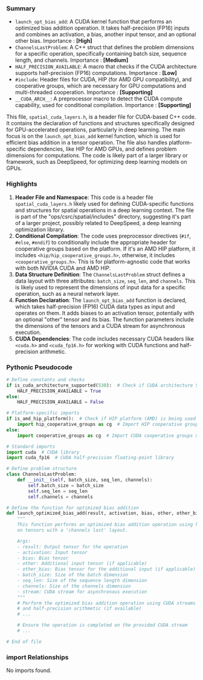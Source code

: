 

### Summary



* `launch_opt_bias_add`: A CUDA kernel function that performs an optimized bias addition operation. It takes half-precision (FP16) inputs and combines an activation, a bias, another input tensor, and an optional other bias. Importance : **[High]**
* `ChannelsLastProblem`: A C++ struct that defines the problem dimensions for a specific operation, specifically containing batch size, sequence length, and channels. Importance : **[Medium]**
* `HALF_PRECISION_AVAILABLE`: A macro that checks if the CUDA architecture supports half-precision (FP16) computations. Importance : **[Low]**
* `#include`: Header files for CUDA, HIP (for AMD GPU compatibility), and cooperative groups, which are necessary for GPU computations and multi-threaded cooperation. Importance : **[Supporting]**
* `__CUDA_ARCH__`: A preprocessor macro to detect the CUDA compute capability, used for conditional compilation. Importance : **[Supporting]** 

This file, `spatial_cuda_layers.h`, is a header file for CUDA-based C++ code. It contains the declaration of functions and structures specifically designed for GPU-accelerated operations, particularly in deep learning. The main focus is on the `launch_opt_bias_add` kernel function, which is used for efficient bias addition in a tensor operation. The file also handles platform-specific dependencies, like HIP for AMD GPUs, and defines problem dimensions for computations. The code is likely part of a larger library or framework, such as DeepSpeed, for optimizing deep learning models on GPUs.

### Highlights



1. **Header File and Namespace**: This code is a header file `spatial_cuda_layers.h` likely used for defining CUDA-specific functions and structures for spatial operations in a deep learning context. The file is part of the "ops/csrc/spatial/includes" directory, suggesting it's part of a larger project, possibly related to DeepSpeed, a deep learning optimization library.
2. **Conditional Compilation**: The code uses preprocessor directives (`#if`, `#else`, `#endif`) to conditionally include the appropriate header for cooperative groups based on the platform. If it's an AMD HIP platform, it includes `<hip/hip_cooperative_groups.h>`, otherwise, it includes `<cooperative_groups.h>`. This is for platform-agnostic code that works with both NVIDIA CUDA and AMD HIP.
3. **Data Structure Definition**: The `ChannelsLastProblem` struct defines a data layout with three attributes: `batch_size`, `seq_len`, and `channels`. This is likely used to represent the dimensions of input data for a specific operation, such as a neural network layer.
4. **Function Declaration**: The `launch_opt_bias_add` function is declared, which takes half-precision (FP16) CUDA data types as input and operates on them. It adds biases to an activation tensor, potentially with an optional "other" tensor and its bias. The function parameters include the dimensions of the tensors and a CUDA stream for asynchronous execution.
5. **CUDA Dependencies**: The code includes necessary CUDA headers like `<cuda.h>` and `<cuda_fp16.h>` for working with CUDA functions and half-precision arithmetic.

### Pythonic Pseudocode

```python
# Define constants and checks
if is_cuda_architecture_supported(530):  # Check if CUDA architecture 530 or higher is available
    HALF_PRECISION_AVAILABLE = True
else:
    HALF_PRECISION_AVAILABLE = False

# Platform-specific imports
if is_amd_hip_platform():  # Check if HIP platform (AMD) is being used
    import hip_cooperative_groups as cg  # Import HIP cooperative groups module
else:
    import cooperative_groups as cg  # Import CUDA cooperative groups module

# Standard imports
import cuda  # CUDA library
import cuda_fp16  # CUDA half-precision floating-point library

# Define problem structure
class ChannelsLastProblem:
    def __init__(self, batch_size, seq_len, channels):
        self.batch_size = batch_size
        self.seq_len = seq_len
        self.channels = channels

# Define the function for optimized bias addition
def launch_optimized_bias_add(result, activation, bias, other, other_bias, batch_size, seq_len, channels, stream):
    """
    This function performs an optimized bias addition operation using half-precision (if available)
    on tensors with a 'channels last' layout.

    Args:
    - result: Output tensor for the operation
    - activation: Input tensor
    - bias: Bias tensor
    - other: Additional input tensor (if applicable)
    - other_bias: Bias tensor for the additional input (if applicable)
    - batch_size: Size of the batch dimension
    - seq_len: Size of the sequence length dimension
    - channels: Size of the channels dimension
    - stream: CUDA stream for asynchronous execution
    """
    # Perform the optimized bias addition operation using CUDA streams
    # and half-precision arithmetic (if available)
    # ...

    # Ensure the operation is completed on the provided CUDA stream
    # ...

# End of file
```


### import Relationships

No imports found.